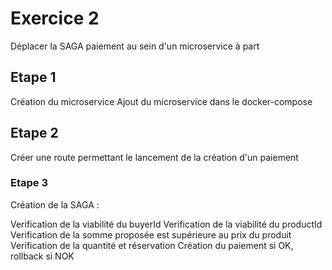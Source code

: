 # Exercice 2

Déplacer la SAGA paiement au sein d'un microservice à part

## Etape 1

Création du microservice
Ajout du microservice dans le docker-compose

## Etape 2

Créer une route permettant le lancement de la création d'un paiement

### Etape 3

Création de la SAGA :

Verification de la viabilité du buyerId 
Verification de la viabilité du productId
Verification de la somme proposée est supérieure au prix du produit
Verification de la quantité et réservation 
Création du paiement si OK, rollback si NOK 